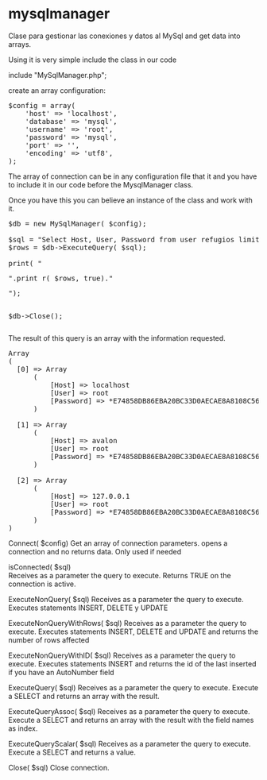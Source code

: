mysqlmanager
============

Clase para gestionar las conexiones y datos al MySql and get data into arrays.

Using it is very simple
include the class in our code


include "MySqlManager.php";


create an array configuration:
<pre>
$config = array(
	'host' => 'localhost',
	'database' => 'mysql',
	'username' => 'root',
	'password' => 'mysql',
	'port' => '',
	'encoding' => 'utf8',
);
</pre>

The array of connection can be in any configuration file that it and you have to include it in our code before the MysqlManager class.

Once you have this you can believe an instance of the class and work with it.

<pre>
$db = new MySqlManager( $config);

$sql = "Select Host, User, Password from user refugios limit 3";
$rows = $db->ExecuteQuery( $sql);

print( "<pre>".print_r( $rows, true)."</pre>");	

$db->Close();
</pre>

The result of this query is an array with the information requested.
<pre>
Array
(
  [0] => Array
      (
          [Host] => localhost
          [User] => root
          [Password] => *E74858DB86EBA20BC33D0AECAE8A8108C56B17FA
      )

  [1] => Array
      (
          [Host] => avalon
          [User] => root
          [Password] => *E74858DB86EBA20BC33D0AECAE8A8108C56B17FA
      )

  [2] => Array
      (
          [Host] => 127.0.0.1
          [User] => root
          [Password] => *E74858DB86EBA20BC33D0AECAE8A8108C56B17FA
      )
)
</pre>

Connect( $config)
Get an array of connection parameters.
opens a connection and no returns data.
Only used if needed
   
isConnected( $sql)  
Receives as a parameter the query to execute.
Returns TRUE on the connection is active.
   
ExecuteNonQuery( $sql) 
Receives as a parameter the query to execute.
Executes statements INSERT, DELETE y UPDATE
  
ExecuteNonQueryWithRows( $sql) 
Receives as a parameter the query to execute.
Executes statements INSERT, DELETE and UPDATE and returns the number of rows affected
  
ExecuteNonQueryWithID( $sql) 
Receives as a parameter the query to execute.
Executes statements INSERT and returns the id of the last inserted if you have an AutoNumber field
  
ExecuteQuery( $sql) 
Receives as a parameter the query to execute.
Execute a SELECT and returns an array with the result.
   
ExecuteQueryAssoc( $sql) 
Receives as a parameter the query to execute.
Execute a SELECT and returns an array with the result with the field names as index.
   
ExecuteQueryScalar( $sql) 
Receives as a parameter the query to execute.
Execute a SELECT and returns a value.

Close( $sql) 
Close connection.

